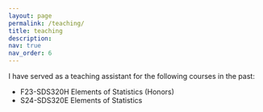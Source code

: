 ```yaml
---
layout: page
permalink: /teaching/
title: teaching
description: 
nav: true
nav_order: 6
---
```


I have served as a teaching assistant for the following courses in the past:

- F23-SDS320H Elements of Statistics (Honors)
- S24-SDS320E Elements of Statistics 